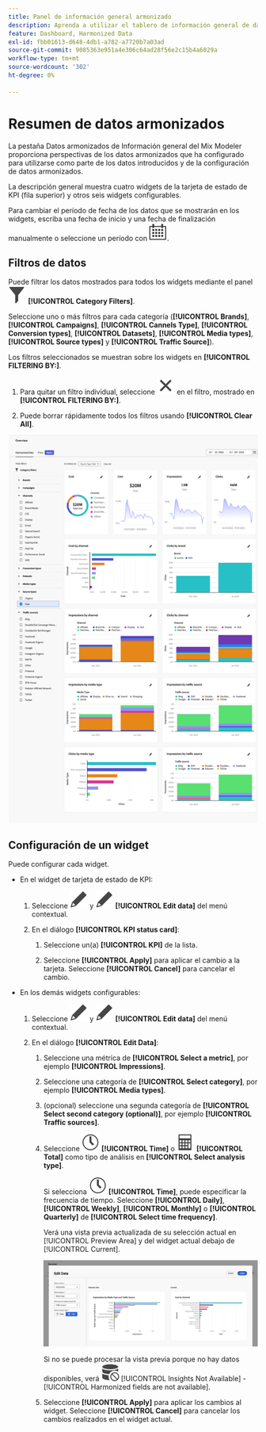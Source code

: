 ```yaml
---
title: Panel de información general armonizado
description: Aprenda a utilizar el tablero de información general de datos armonizado en Mix Modeler.
feature: Dashboard, Harmonized Data
exl-id: fbb01613-d648-4db1-a782-a7720b7a03ad
source-git-commit: 9085363e951a4e306c64ad28f56e2c15b4a6029a
workflow-type: tm+mt
source-wordcount: '302'
ht-degree: 0%

---
```


# Resumen de datos armonizados

La pestaña Datos armonizados de Información general del Mix Modeler proporciona perspectivas de los datos armonizados que ha configurado para utilizarse como parte de los datos introducidos y de la configuración de datos armonizados.

La descripción general muestra cuatro widgets de la tarjeta de estado de KPI (fila superior) y otros seis widgets configurables.

Para cambiar el período de fecha de los datos que se mostrarán en los widgets, escriba una fecha de inicio y una fecha de finalización manualmente o seleccione un período con ![Calendario](/help/assets//icons/Calendar.svg).

## Filtros de datos

Puede filtrar los datos mostrados para todos los widgets mediante el panel ![Filtrar](/help/assets//icons/Filter.svg) **[!UICONTROL Category Filters]**.

Seleccione uno o más filtros para cada categoría (**[!UICONTROL Brands]**, **[!UICONTROL Campaigns]**, **[!UICONTROL Cannels Type]**, **[!UICONTROL Conversion types]**, **[!UICONTROL Datasets]**, **[!UICONTROL Media types]**, **[!UICONTROL Source types]** y **[!UICONTROL Traffic Source]**).

Los filtros seleccionados se muestran sobre los widgets en **[!UICONTROL FILTERING BY:]**.

1. Para quitar un filtro individual, seleccione ![Cerrar](/help/assets//icons/Close.svg) en el filtro, mostrado en **[!UICONTROL FILTERING BY:]**.

1. Puede borrar rápidamente todos los filtros usando **[!UICONTROL Clear All]**.

![Resumen de datos armonizados](/help/assets//harmonized-data-overview.png)


## Configuración de un widget

Puede configurar cada widget.

* En el widget de tarjeta de estado de KPI:

   1. Seleccione ![Editar](/help/assets//icons/Edit.svg) y ![Editar](/help/assets//icons/Edit.svg) **[!UICONTROL Edit data]** del menú contextual.

   1. En el diálogo **[!UICONTROL KPI status card]**:

      1. Seleccione un(a) **[!UICONTROL KPI]** de la lista.

      1. Seleccione **[!UICONTROL Apply]** para aplicar el cambio a la tarjeta. Seleccione **[!UICONTROL Cancel]** para cancelar el cambio.

* En los demás widgets configurables:

   1. Seleccione ![Editar](/help/assets//icons/Edit.svg) y ![Editar](/help/assets//icons/Edit.svg) **[!UICONTROL Edit data]** del menú contextual.

   1. En el diálogo **[!UICONTROL Edit Data]**:

      1. Seleccione una métrica de **[!UICONTROL Select a metric]**, por ejemplo **[!UICONTROL Impressions]**.
      1. Seleccione una categoría de **[!UICONTROL Select category]**, por ejemplo **[!UICONTROL Media types]**.
      1. (opcional) seleccione una segunda categoría de **[!UICONTROL Select second category (optional)]**, por ejemplo **[!UICONTROL Traffic sources]**.
      1. Seleccione ![Reloj](/help/assets//icons/Clock.svg) **[!UICONTROL Time]** o ![Calculadora](/help/assets//icons/Calculator.svg) **[!UICONTROL Total]** como tipo de análisis en **[!UICONTROL Select analysis type]**.

         Si selecciona ![Reloj](/help/assets//icons/Clock.svg) **[!UICONTROL Time]**, puede especificar la frecuencia de tiempo. Seleccione **[!UICONTROL Daily]**, **[!UICONTROL Weekly]**, **[!UICONTROL Monthly]** o **[!UICONTROL Quarterly]** de **[!UICONTROL Select time frequency]**.

         Verá una vista previa actualizada de su selección actual en [!UICONTROL Preview Area] y del widget actual debajo de [!UICONTROL Current].

         ![Editar widget de datos armonizados](/help/assets//edit-harmonized-data-widget.png)

         Si no se puede procesar la vista previa porque no hay datos disponibles, verá ![Error de datos](/help/assets//icons/DataUnavailable.svg) [!UICONTROL Insights Not Available] - [!UICONTROL Harmonized fields are not available].

      1. Seleccione **[!UICONTROL Apply]** para aplicar los cambios al widget. Seleccione **[!UICONTROL Cancel]** para cancelar los cambios realizados en el widget actual.
